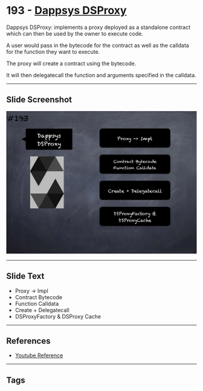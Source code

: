 # 193 - [Dappsys DSProxy](Dappsys%20DSProxy.md)
Dappsys DSProxy: implements a proxy deployed as a standalone contract which can then be used by the owner to execute code. 

A user would pass in the bytecode for the contract as well as the calldata for the function they want to execute.

The proxy will create a contract using the bytecode. 

It will then delegatecall the function and arguments specified in the calldata.

___
## Slide Screenshot
![193.png](../images/solidity201/193.png)
___
## Slide Text
- Proxy -> Impl
- Contract Bytecode
- Function Calldata
- Create + Delegatecall
- DSProxyFactory & DSProxy Cache
___
## References
- [Youtube Reference](https://youtu.be/0kx8M4u5980?t=1054)
___
## Tags